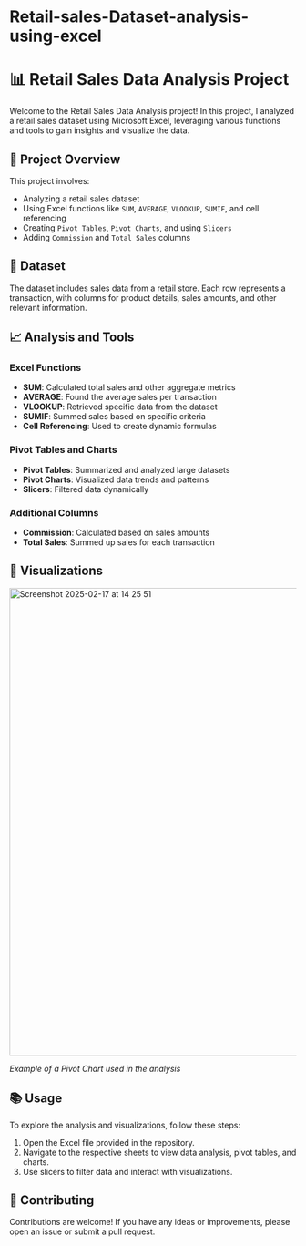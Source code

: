 # Retail-sales-Dataset-analysis-using-excel
# 📊 Retail Sales Data Analysis Project

Welcome to the Retail Sales Data Analysis project! In this project, I analyzed a retail sales dataset using Microsoft Excel, leveraging various functions and tools to gain insights and visualize the data.

## 🚀 Project Overview

This project involves:

- Analyzing a retail sales dataset
- Using Excel functions like `SUM`, `AVERAGE`, `VLOOKUP`, `SUMIF`, and cell referencing
- Creating `Pivot Tables`, `Pivot Charts`, and using `Slicers`
- Adding `Commission` and `Total Sales` columns

## 📂 Dataset

The dataset includes sales data from a retail store. Each row represents a transaction, with columns for product details, sales amounts, and other relevant information.

## 📈 Analysis and Tools

### Excel Functions

- **SUM**: Calculated total sales and other aggregate metrics
- **AVERAGE**: Found the average sales per transaction
- **VLOOKUP**: Retrieved specific data from the dataset
- **SUMIF**: Summed sales based on specific criteria
- **Cell Referencing**: Used to create dynamic formulas

### Pivot Tables and Charts

- **Pivot Tables**: Summarized and analyzed large datasets
- **Pivot Charts**: Visualized data trends and patterns
- **Slicers**: Filtered data dynamically

### Additional Columns

- **Commission**: Calculated based on sales amounts
- **Total Sales**: Summed up sales for each transaction

## 🎨 Visualizations

<img width="821" alt="Screenshot 2025-02-17 at 14 25 51" src="https://github.com/user-attachments/assets/cba2f025-dda7-489a-825e-a6f9b18275a3" />

  
*Example of a Pivot Chart used in the analysis*

## 📚 Usage

To explore the analysis and visualizations, follow these steps:

1. Open the Excel file provided in the repository.
2. Navigate to the respective sheets to view data analysis, pivot tables, and charts.
3. Use slicers to filter data and interact with visualizations.

## 🙌 Contributing

Contributions are welcome! If you have any ideas or improvements, please open an issue or submit a pull request.


